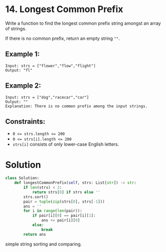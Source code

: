 # 14. Longest Common Prefix

Write a function to find the longest common prefix string amongst an array of strings.

If there is no common prefix, return an empty string `""`.

## Example 1:
```
Input: strs = ["flower","flow","flight"]
Output: "fl"
```

## Example 2:
```
Input: strs = ["dog","racecar","car"]
Output: ""
Explanation: There is no common prefix among the input strings.
```

## Constraints:
- `0 <= strs.length <= 200`
- `0 <= strs[i].length <= 200`
- `strs[i]` consists of only lower-case English letters.

# Solution
```python
class Solution:
    def longestCommonPrefix(self, strs: List[str]) -> str:
        if len(strs) < 2:
            return strs[0] if strs else ''
        strs.sort()
        pair = tuple(zip(strs[0], strs[-1]))
        ans = ''
        for i in range(len(pair)):
            if pair[i][0] == pair[i][1]:
                ans += pair[i][0]
            else:
                break
        return ans
```
simple string sorting and comparing. 
